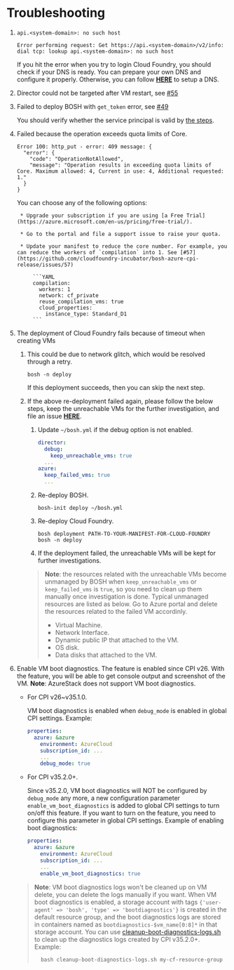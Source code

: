 # Troubleshooting

1. `api.<system-domain>: no such host`

    ```
    Error performing request: Get https://api.<system-domain>/v2/info: dial tcp: lookup api.<system-domain>: no such host
    ```

    If you hit the error when you try to login Cloud Foundry, you should check if your DNS is ready. You can prepare your own DNS and configure it properly. Otherwise, you can follow [**HERE**](../advanced/deploy-azuredns/) to setup a DNS.

1. Director could not be targeted after VM restart, see [#55](https://github.com/cloudfoundry-incubator/bosh-azure-cpi-release/issues/55)

1. Failed to deploy BOSH with `get_token` error, see [#49](https://github.com/cloudfoundry-incubator/bosh-azure-cpi-release/issues/49)

    You should verify whether the service principal is valid by [the steps](../get-started/create-service-principal.md#verify-your-service-principal).

1. Failed because the operation exceeds quota limits of Core.

    ```
    Error 100: http_put - error: 409 message: {
      "error": {
        "code": "OperationNotAllowed",
        "message": "Operation results in exceeding quota limits of Core. Maximum allowed: 4, Current in use: 4, Additional requested: 1."
      }
    }
    ```

    You can choose any of the following options:

        * Upgrade your subscription if you are using [a Free Trial](https://azure.microsoft.com/en-us/pricing/free-trial/).

        * Go to the portal and file a support issue to raise your quota.

        * Update your manifest to reduce the core number. For example, you can reduce the workers of `compilation` into 1. See [#57](https://github.com/cloudfoundry-incubator/bosh-azure-cpi-release/issues/57)

            ```YAML
            compilation:
              workers: 1
              network: cf_private
              reuse_compilation_vms: true
              cloud_properties:
                instance_type: Standard_D1
            ```

1. The deployment of Cloud Foundry fails because of timeout when creating VMs

    1. This could be due to network glitch, which would be resolved through a retry.

        ```
        bosh -n deploy
        ```

        If this deployment succeeds, then you can skip the next step.

    1. If the above re-deployment failed again, please follow the below steps, keep the unreachable VMs for the further investigation, and file an issue [**HERE**](https://github.com/cloudfoundry-incubator/bosh-azure-cpi-release/issues).

        1. Update `~/bosh.yml` if the debug option is not enabled.

            ```YAML
            director:
              debug:
                keep_unreachable_vms: true
              ...
            azure:
              keep_failed_vms: true
              ...
            ```

        1. Re-deploy BOSH.

            ```
            bosh-init deploy ~/bosh.yml
            ```

        1. Re-deploy Cloud Foundry.

            ```
            bosh deployment PATH-TO-YOUR-MANIFEST-FOR-CLOUD-FOUNDRY
            bosh -n deploy
            ```

        1. If the deployment failed, the unreachable VMs will be kept for further investigations.

        > **Note**: the resources related with the unreachable VMs become unmanaged by BOSH when `keep_unreachable_vms` or `keep_failed_vms` is `true`, so you need to clean up them manually once investigation is done. Typical unmanaged resources are listed as below. Go to Azure portal and delete the resources related to the failed VM accordinly.
        > * Virtual Machine.
        > * Network Interface.
        > * Dynamic public IP that attached to the VM.
        > * OS disk.
        > * Data disks that attached to the VM.

1. Enable VM boot diagnostics. The feature is enabled since CPI v26. With the feature, you will be able to get console output and screenshot of the VM. **Note**: AzureStack does not support VM boot diagnostics.

    - For CPI v26~v35.1.0.

        VM boot diagnostics is enabled when `debug_mode` is enabled in global CPI settings. Example:

        ```yaml
        properties:
          azure: &azure
            environment: AzureCloud
            subscription_id: ...
            ...
            debug_mode: true
        ```

    - For CPI v35.2.0+.

        Since v35.2.0, VM boot diagnostics will NOT be configured by `debug_mode` any more, a new configuration parameter `enable_vm_boot_diagnostics` is added to global CPI settings to turn on/off this feature. If you want to turn on the feature, you need to configure this parameter in global CPI settings. Example of enabling boot diagnostics:

        ```yaml
        properties:
          azure: &azure
            environment: AzureCloud
            subscription_id: ...
            ...
            enable_vm_boot_diagnostics: true
        ```

    > **Note**: VM boot diagnostics logs won't be cleaned up on VM delete, you can delete the logs manually if you want. When VM boot diagnostics is enabled, a storage account with tags `{'user-agent' => 'bosh', 'type' => 'bootdiagnostics'}` is created in the default resource group, and the boot diagnostics logs are stored in containers named as `bootdiagnostics-$vm_name[0:8]*` in that storage account.
    > You can use [cleanup-boot-diagnostics-logs.sh](./cleanup-boot-diagnostics-logs.sh) to clean up the diagnostics logs created by CPI v35.2.0+. Example:
    >   ```
    >     bash cleanup-boot-diagnostics-logs.sh my-cf-resource-group
    >   ```
